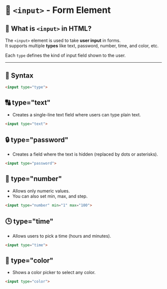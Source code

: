 # 🧾 `<input>` - Form Element 

## 📌 What is `<input>` in HTML?

The `<input>` element is used to take **user input** in forms.  
It supports multiple **types** like text, password, number, time, and color, etc.

Each `type` defines the kind of input field shown to the user.

---

## 🧪 Syntax

```html
<input type="type">
```

## 🔠 type="text"
- Creates a single-line text field where users can type plain text.

```html
<input type="text">
```

## 🔒 type="password"
- Creates a field where the text is hidden (replaced by dots or asterisks).

```html
<input type="password">
```

## 🔢 type="number"
- Allows only numeric values.
- You can also set min, max, and step.

```html
<input type="number" min="1" max="100">
```

## 🕒 type="time"
- Allows users to pick a time (hours and minutes).

```html
<input type="time">
```

## 🎨 type="color"
- Shows a color picker to select any color.

```html
<input type="color">